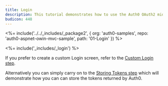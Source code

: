 ```yaml
---
title: Login
description: This tutorial demonstrates how to use the Auth0 OAuth2 middleware to add authentication to your web app
budicon: 448
---
```


<%= include('../../_includes/_package2', {
  org: 'auth0-samples',
  repo: 'auth0-aspnet-owin-mvc-sample',
  path: '01-Login'
}) %>

<%= include('_includes/_login') %>

If you prefer to create a custom Login screen, refer to the [Custom Login step](/quickstart/webapp/aspnet-owin/02-login-custom).

Alternatively you can simply carry on to the [Storing Tokens step](/quickstart/webapp/aspnet-owin/03-storing-tokens) which will demonstrate how you can can store the tokens returned by Auth0.
